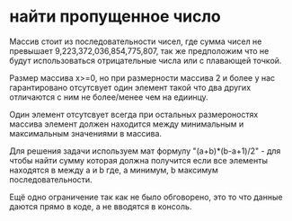 # найти пропущенное число
Массив стоит из последовательности чисел, где сумма чисел не превышает 9,223,372,036,854,775,807, так же предположим что не будут использоваться отрицательные числа или с плавающей точкой.

Размер массива x>=0, но при размерности массива 2 и более у нас гарантировано отсутсвует один элемент такой что два других отличаются с ним не более/менее чем на едиинцу.

Один элемент отсутсвует всегда при остальных размероностях массива элемент должен находится между минимальным и максимальным значениями в массива.

Для решения задачи используем мат формулу "(a+b)*(b-a+1)/2" - для чтобы найти сумму которая должна получится если все элементы находятся в между a и b где, a минимум, b максимум последовательности.

Ещё одно ограничение так как не было обговорено, это то что данные даются прямо в коде, а не вводятся в консоль.
